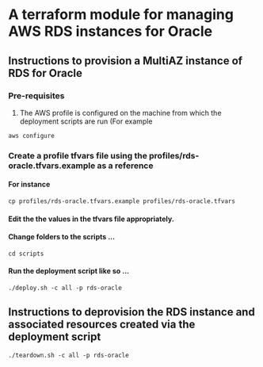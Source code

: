 # A terraform module for managing AWS RDS instances for Oracle

## Instructions to provision a MultiAZ instance of RDS for Oracle
### Pre-requisites
1) The AWS profile is configured on the machine from which the deployment scripts are run (For example 
```
aws configure
```
### Create a profile tfvars file using the profiles/rds-oracle.tfvars.example as a reference
#### For instance
```
cp profiles/rds-oracle.tfvars.example profiles/rds-oracle.tfvars
```
#### Edit the the values in the tfvars file appropriately.
#### Change folders to the scripts ...
```
cd scripts
```
#### Run the deployment script like so ...
```
./deploy.sh -c all -p rds-oracle
```
## Instructions to deprovision the RDS instance and associated resources created via the deployment script
```
./teardown.sh -c all -p rds-oracle
```
